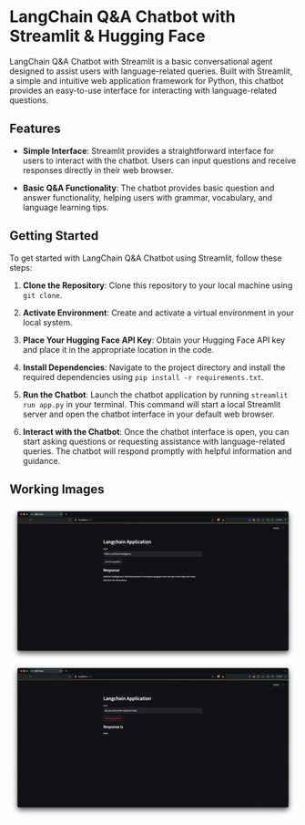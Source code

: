 # LangChain Q&A Chatbot with Streamlit & Hugging Face

LangChain Q&A Chatbot with Streamlit is a basic conversational agent designed to assist users with language-related queries. Built with Streamlit, a simple and intuitive web application framework for Python, this chatbot provides an easy-to-use interface for interacting with language-related questions.

## Features

- **Simple Interface**: Streamlit provides a straightforward interface for users to interact with the chatbot. Users can input questions and receive responses directly in their web browser.

- **Basic Q&A Functionality**: The chatbot provides basic question and answer functionality, helping users with grammar, vocabulary, and language learning tips.

## Getting Started

To get started with LangChain Q&A Chatbot using Streamlit, follow these steps:

1. **Clone the Repository**: Clone this repository to your local machine using `git clone`.

2. **Activate Environment**: Create and activate a virtual environment in your local system.

3. **Place Your Hugging Face API Key**: Obtain your Hugging Face API key and place it in the appropriate location in the code.

4. **Install Dependencies**: Navigate to the project directory and install the required dependencies using `pip install -r requirements.txt`.

5. **Run the Chatbot**: Launch the chatbot application by running `streamlit run app.py` in your terminal. This command will start a local Streamlit server and open the chatbot interface in your default web browser.

6. **Interact with the Chatbot**: Once the chatbot interface is open, you can start asking questions or requesting assistance with language-related queries. The chatbot will respond promptly with helpful information and guidance.

## Working Images
![Question 1](./working_images/q1.png)
![Question 2](./working_images/q2.png)

